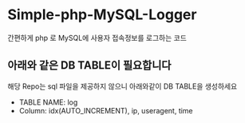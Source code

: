 # Simple-php-MySQL-Logger
간편하게 php 로 MySQL에 사용자 접속정보를 로그하는 코드

## 아래와 같은 DB TABLE이 필요합니다
해당 Repo는 sql 파일을 제공하지 않으니 아래와같이 DB TABLE을 생성하세요
- TABLE NAME: log
- Column: idx(AUTO_INCREMENT), ip, useragent, time
